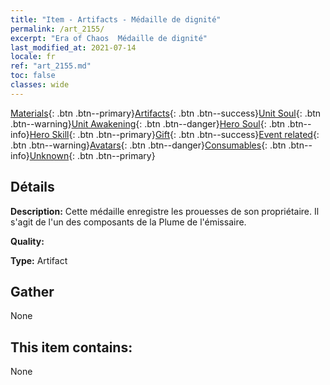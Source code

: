 ```yaml
---
title: "Item - Artifacts - Médaille de dignité"
permalink: /art_2155/
excerpt: "Era of Chaos  Médaille de dignité"
last_modified_at: 2021-07-14
locale: fr
ref: "art_2155.md"
toc: false
classes: wide
---
```

 [Materials](/ItemsFR/){: .btn .btn--primary}[Artifacts](/ItemsFR/Artifacts/){: .btn .btn--success}[Unit Soul](/ItemsFR/UnitSoul/){: .btn .btn--warning}[Unit Awakening](/ItemsFR/UnitAwakening/){: .btn .btn--danger}[Hero Soul](/ItemsFR/HeroSoul/){: .btn .btn--info}[Hero Skill](/ItemsFR/HeroSkill/){: .btn .btn--primary}[Gift](/ItemsFR/Gift/){: .btn .btn--success}[Event related](/ItemsFR/Events/){: .btn .btn--warning}[Avatars](/ItemsFR/Avatars/){: .btn .btn--danger}[Consumables](/ItemsFR/Consumables/){: .btn .btn--info}[Unknown](/ItemsFR/Unknown/){: .btn .btn--primary}

## Détails
 **Description:** Cette médaille enregistre les prouesses de son propriétaire. Il s'agit de l'un des composants de la Plume de l'émissaire.

 **Quality:** 

 **Type:** Artifact

## Gather

  None

## This item contains:

  None

